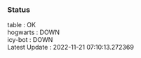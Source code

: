 ### Status


table : OK  
hogwarts : DOWN  
icy-bot : DOWN  
Latest Update : 2022-11-21 07:10:13.272369
